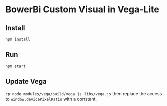 # BowerBi Custom Visual in Vega-Lite

## Install

`npm install`

## Run

`npm start`

## Update Vega

`cp node_modules/vega/build/vega.js libs/vega.js` then replace the access to `window.devicePixelRatio` with a constant.
